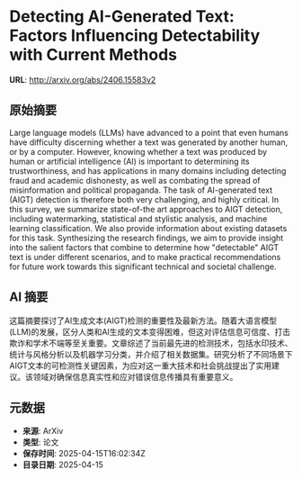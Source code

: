 # Detecting AI-Generated Text: Factors Influencing Detectability with Current Methods

**URL**: http://arxiv.org/abs/2406.15583v2

## 原始摘要

Large language models (LLMs) have advanced to a point that even humans have
difficulty discerning whether a text was generated by another human, or by a
computer. However, knowing whether a text was produced by human or artificial
intelligence (AI) is important to determining its trustworthiness, and has
applications in many domains including detecting fraud and academic dishonesty,
as well as combating the spread of misinformation and political propaganda. The
task of AI-generated text (AIGT) detection is therefore both very challenging,
and highly critical. In this survey, we summarize state-of-the art approaches
to AIGT detection, including watermarking, statistical and stylistic analysis,
and machine learning classification. We also provide information about existing
datasets for this task. Synthesizing the research findings, we aim to provide
insight into the salient factors that combine to determine how "detectable"
AIGT text is under different scenarios, and to make practical recommendations
for future work towards this significant technical and societal challenge.


## AI 摘要

这篇摘要探讨了AI生成文本(AIGT)检测的重要性及最新方法。随着大语言模型(LLM)的发展，区分人类和AI生成的文本变得困难，但这对评估信息可信度、打击欺诈和学术不端等至关重要。文章综述了当前最先进的检测技术，包括水印技术、统计与风格分析以及机器学习分类，并介绍了相关数据集。研究分析了不同场景下AIGT文本的可检测性关键因素，为应对这一重大技术和社会挑战提出了实用建议。该领域对确保信息真实性和应对错误信息传播具有重要意义。

## 元数据

- **来源**: ArXiv
- **类型**: 论文
- **保存时间**: 2025-04-15T16:02:34Z
- **目录日期**: 2025-04-15
